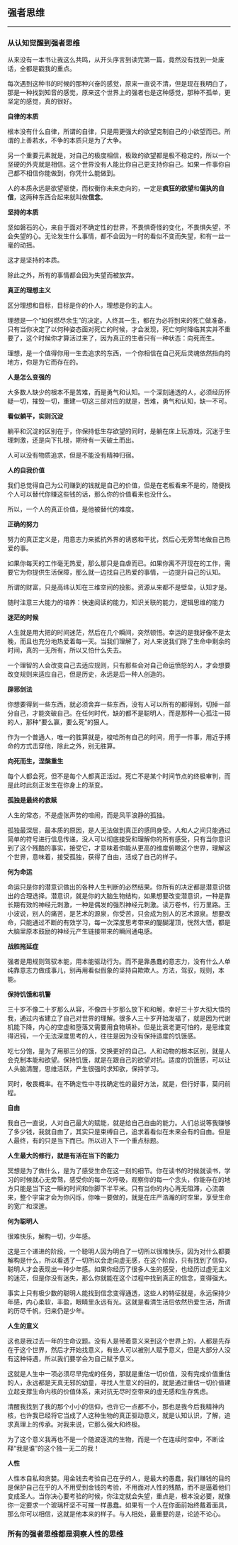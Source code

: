 ## 强者思维

---

### 从认知觉醒到强者思维

从来没有一本书让我这么共鸣，从开头序言到读完第一篇，竟然没有找到一处废话，全都是戳我的重点。

每次遇到这种书的时候的那种兴奋的感觉，原来一直说不清，但是现在我明白了，那是一种找到知音的感觉，原来这个世界上的强者也是这种感觉，那种不孤单，更坚定的感觉，真的很好。

**自律的本质**

根本没有什么自律，所谓的自律，只是用更强大的欲望克制自己的小欲望而已。所谓的上善若水，不争的本质只是为了大争。

另一个重要元素就是，对自己的极度相信，极致的欲望都是极不稳定的，所以一个坚硬的外壳就是相信。这个世界没有人能比你自己更支持你自己。如果一件事你自己都不相信你能做到，你凭什么能做到。

人的本质永远是欲望驱使，而权衡你未来走向的，一定是**疯狂的欲望**和**偏执的自信**，这两种东西合起来就叫做**信念**。

**坚持的本质**

坚如磐石的心，来自于面对不确定性的世界，不畏惧奇怪的变化，不畏惧失望，不会失望的心。无论发生什么事情，都不会因为一时的看似不变而失望，和有一丝一毫的动摇。

这才是坚持的本质。

除此之外，所有的事情都会因为失望而被放弃。

**真正的理想主义**

区分理想和目标，目标是你的仆人，理想是你的主人。

理想是一个“如何燃尽余生”的决定。人终其一生，都在为必将到来的死亡做准备，只有当你决定了以何种姿态面对死亡的时候，才会发现，死亡何时降临其实并不重要了，这个时候你才算活过来了，因为真正的生者只有一种状态：向死而生。

理想，是一个值得你用一生去追求的东西，一个你相信在自己死后灵魂依然指向的地方，你是为它而存在的。

**人是怎么变强的**

大多数人缺少的根本不是苦难，而是勇气和认知。一个深刻通透的人，必须经历怀疑一切，摧毁一切，重建一切这三部对应的就是，苦难，勇气和认知，缺一不可。

**看似躺平，实则沉淀**

躺平和沉淀的区别在于，你保持低生存欲望的同时，是躺在床上玩游戏，沉迷于生理刺激，还是向下扎根，期待有一天破土而出。

人可以没有物质追求，但是不能没有精神归宿。

**人的自我价值**

我们总觉得自己为公司赚到的钱就是自己的价值，但是在老板看来不是的，随便找个人可以替代你赚这些钱的话，那么你的价值看来也没什么。

所以，一个人的真正价值，是他被替代的难度。

**正确的努力**

努力的真正定义是，用意志力来抵抗外界的诱惑和干扰，然后心无旁骛地做自己热爱的事。

如果你每天的工作毫无热爱，那么那只是自虐而已。如果你离不开现在的工作，需要它为你提供生活保障，那么就一边找自己热爱的事情，一边提升自己的认知。

所谓的财富，只是高纬认知在三维空间的投影。资源从来都不是壁垒，认知才是。

随时注意三大能力的培养：快速阅读的能力，知识关联的能力，逻辑思维的能力

**迷茫的时候**

人生就是用大把的时间迷茫，然后在几个瞬间，突然顿悟。幸运的是我好像不是太晚，而且也充分地热爱着每一天。当我们理解了，对人来说我们除了生命中剩余的时间，真的一无所有，所以又怕什么失去。

一个理智的人会改变自己去适应规则，只有那些会对自己命运愤怒的人，才会想要改变规则来适应自己，但是历史，永远是后一种人创造的。

**辟邪剑法**

你想要得到一些东西，就必须舍弃一些东西，没有人可以所有的都得到，切掉一部分自己，才能突破自己。在任何时代，缺的都不是聪明人，而是那种一心孤注一掷的人，那种“要么赢，要么死”的狠人。

作为一个普通人，唯一的胜算就是，梭哈所有自己的时间，用于一件事，用近乎搏命的方式击穿他，除此之外，别无胜算。

**向死而生，涅槃重生**

每个人都会死，但不是每个人都真正活过。死亡不是某个时间节点的终极审判，而是此时此刻正发生在你身上的渐变。

**孤独是最终的救赎**

人生的常态，不是虚张声势的喧闹，而是风平浪静的孤独。

孤独最深层，最本质的原因，是人无法做到真正的感同身受。人和人之间只能通过简单的符号进行信息传递，没人可以彻底接受和理解你的所有感受，只有当你意识到了这个残酷的事实，接受它，才意味着你能从更高的维度俯瞰这个世界，理解这个世界，意味着，接受孤独，获得了自由，活成了自己的样子。

**何为命运**

命运只是你的潜意识做出的各种人生判断的必然结果。你所有的决定都是潜意识做出的合理选择。潜意识，就是你的大脑生物结构，如果想要改变潜意识，一种是靠长期有效的神经元刺激，一种是偶发的强烈神经元刺激。读万卷书，行万里路。王小波说，别人的痛苦，是艺术的源泉，你受苦，只会成为别人的艺术源泉。想要改命，只能通过不断的有效学习，每一次深度思考带来的醍醐灌顶，恍然大悟，都是大脑里原本鼓励的神经元产生链接带来的瞬间通电感。

**战胜拖延症**

强者是用规则驾驭本能，用本能驱动行为。而不是靠愚蠢的意志力，没有什么人单纯靠意志力做成事儿，别再用看似假象的坚持自欺欺人。方法，驾驭，规则，本能。

**保持饥饿和机警**

三十岁不像二十岁那么从容，不像四十岁那么放下和和解，幸好三十岁大彻大悟的我，通过内省建立了自己对世界的理解。很多人三十岁开始发福了，就是因为代谢机能下降，内心的空虚和堕落又需要用食物填补。但是比衰老更可怕的，是思维变得迟钝，一个无法深度思考的人，往往是因为没有保持适度的饥饿感。

吃七分饱，是为了用那三分的饿，交换更好的自己。人和动物的根本区别，就是人会克制本能和欲望。保持饥饿，就是在跟自己的欲望对抗。适度的饥饿感，可以让人头脑清醒，思维活跃，产生很强的求知欲，保持学习。

同时，敬畏概率。在不确定性中寻找确定性的最好方法，就是，但行好事，莫问前程。

**自由**

我自己一直说，人对自己最大的赋能，就是给自己自由的能力。人们总说等我赚够了多少钱，我就自由了，其实只是束缚自己，追求着看似在未来会有的自由。但是人最终，有的只是当下而已。所以进入下一个重点标题。

**人生最大的修行，就是有活在当下的能力**

冥想是为了做什么，是为了感受生命在这一刻的细节。你在读书的时候就读书，学习的时候就心无旁骛，感受你的每一次呼吸，观察你的每一个念头，你能存在的地方只能是当下这一瞬的时间和你脚下半平米。只有当你的内心再无阻滞，心流袭来，整个宇宙才会为你闪烁，你唯一要做的，就是在庄严浩瀚的时空里，享受生命的宽广和深邃。

**何为聪明人**

很难快乐，解构一切，少年感。

这是三个递进的阶段，一个聪明人因为明白了一切所以很难快乐，因为对什么都要解构是什么，所以看透了一切所以会走向虚无感，在这个阶段，只有找到了信仰，聪明人才会表现出一种少年感。如果你经历了很多人生的感受，也经历过虚无主义的迷茫，但是你没有迷失，那么你就能在这个过程中找到真正的信念，变得强大。

事实上只有极少数的聪明人能找到信念变得通透，这些人的特征就是，永远保持少年感，内心柔软，丰盈，眼睛里永远有光。这就是看清生活后依然热爱生活，所谓的历尽千帆，归来仍是少年。

**人生的意义**

这也是我过去一年的生命议题。没有人是带着意义来到这个世界上的，人都是先存在于这个世界，然后才开始找意义，有些人可以被别人赋予意义，但是大部分人没有这种待遇，所以我们要学会为自己赋予意义。

这就是人生中一项必须尽早完成的任务，那就是重估一切价值，没有完成价值重估的人，永远都是天真无邪的幼童，寻找人生意义的目的，就是通过重估一切价值建立起支撑生命内核的价值体系，来对抗无尽时空带来的虚无感和生存焦虑。

清醒我找到了我的那个小小的信仰，也许它一点都不小，那也是我今后我精神内核，也许我已经将它当成了人这种生物的真正驱动意义，就是认知认识，了解，追求真理上的传承。对我来说，它那么强大和终极。

为了这个意义我再也不是一个随波逐流的生物，而是一个在连续时空中，不断诠释“我是谁”的这个独一无二的我！

**人性**

人性本自私和贪婪。用金钱去考验自己在乎的人，是最大的愚蠢，我们赚钱的目的是保护自己在乎的人不用受到金钱的考验，不用面对人性的残酷，而不是逼着他们变成圣人。当你决心要考验的时候，你注定就会失望，重点是，根本没必要，就像你一定要求一个玻璃杯坚不可摧一样愚蠢。如果有一个人在你面前始终戴着面具，那么你可以相信，这就是他本来的样子。与人相处，最重要的是，论迹不论心。

### 所有的强者思维都是洞察人性的思维
